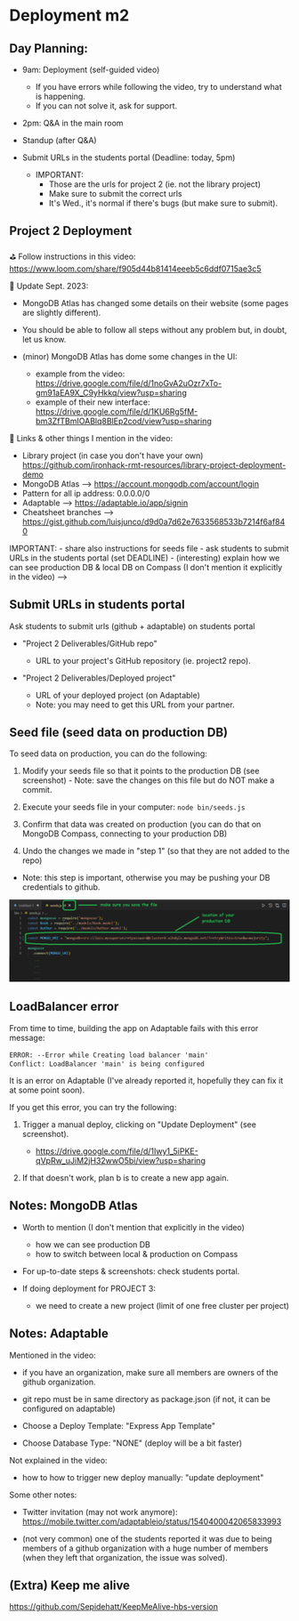 
# Deployment m2

<!--

Status: ready


Slides (shown in the video):
https://docs.google.com/presentation/d/1tHpGGAFdEy9lKv87Qs7uzs4UfQAXGOCSHyXzHQ4RIDU/edit#slide=id.g138c040071e_0_0


-->







## Day Planning:

- 9am: Deployment (self-guided video)
  - If you have errors while following the video, try to understand what is happening. 
  - If you can not solve it, ask for support.

- 2pm: Q&A in the main room

- Standup (after Q&A)

- Submit URLs in the students portal (Deadline: today, 5pm) 
  - IMPORTANT:
    - Those are the urls for project 2 (ie. not the library project)
    - Make sure to submit the correct urls
    - It's Wed., it's normal if there's bugs (but make sure to submit).


<!--
@todo: 
- create a gist with the links, how to solve LoadBalancer error, how to seeds data etc.
-->


## Project 2 Deployment

⛳ Follow instructions in this video:
https://www.loom.com/share/f905d44b81414eeeb5c6ddf0715ae3c5



📝 Update Sept. 2023:

- MongoDB Atlas has changed some details on their website (some pages are slightly different). 
- You should be able to follow all steps without any problem but, in doubt, let us know.

- (minor) MongoDB Atlas has dome some changes in the UI:
  - example from the video: https://drive.google.com/file/d/1noGvA2uOzr7xTo-gm91aEA9X_C9yHkkq/view?usp=sharing
  - example of their new interface: https://drive.google.com/file/d/1KU6Rg5fM-bm3ZfTBmIOABlq8BlEp2cod/view?usp=sharing



📌 Links & other things I mention in the video:

- Library project (in case you don't have your own) https://github.com/ironhack-rmt-resources/library-project-deployment-demo
- MongoDB Atlas --> https://account.mongodb.com/account/login
- Pattern for all ip address: 0.0.0.0/0
- Adaptable --> https://adaptable.io/app/signin
- Cheatsheet branches --> https://gist.github.com/luisjunco/d9d0a7d62e7633568533b7214f6af840



<!-->

IMPORTANT:
- share also instructions for seeds file 
- ask students to submit URLs in the students portal (set DEADLINE)
- (interesting) explain how we can see production DB & local DB on Compass (I don't mention it explicitly in the video)

-->


<!--
@todo:

IMPROVEMENTS / THINGS TO ADD ON THAT VIDEO

1. (minor) some students may get an error creating an account on MongoDB Atlas with Github
  - "Error: We were unable to log you in with that login method. Ensure that you have a public verified email address set on your GitHub account."
  - In those cases, create the account with email & password (instead of social login).

2. Testing with Compass
  - how we can see production DB
  - how to switch between local & production on Compass

3. Emphasise that, if they have any bug in localhost, it will also be in production (but it shouldn't be the other way around). Give an example


-->



## Submit URLs in students portal


<!-- Note: at the end of the the video, I mention briefly that they need to submit urls in the students portal  -->



<!-- IMPORTANT -->
<!-- IMPORTANT -->
<!-- IMPORTANT -->

Ask students to submit urls (github + adaptable) on students portal

- "Project 2 Deliverables/GitHub repo"
  - URL to your project's GitHub repository (ie. project2 repo).

- "Project 2 Deliverables/Deployed project"
  - URL of your deployed project (on Adaptable)
  - Note: you may need to get this URL from your partner.

<!-- IMPORTANT -->
<!-- IMPORTANT -->
<!-- IMPORTANT -->





## Seed file (seed data on production DB)

<!-- @Luis: share instructions on Slack (no need to demo) -->
<!-- @todo: create a gist -->


To seed data on production, you can do the following:

  1. Modify your seeds file so that it points to the production DB (see screenshot)
    - Note: save the changes on this file but do NOT make a commit.

  2. Execute your seeds file in your computer: `node bin/seeds.js`

  3. Confirm that data was created on production (you can do that on MongoDB Compass, connecting to your production DB)

  4. Undo the changes we made in "step 1" (so that they are not added to the repo)
  - Note: this step is important, otherwise you may be pushing your DB credentials to github.

  
![Seed on production](../media/images/seed-adaptable.png)






## LoadBalancer error

From time to time, building the app on Adaptable fails with this error message:

```
ERROR: --Error while Creating load balancer 'main'
Conflict: LoadBalancer 'main' is being configured
```

It is an error on Adaptable (I've already reported it, hopefully they can fix it at some point soon).


If you get this error, you can try the following:

1. Trigger a manual deploy, clicking on "Update Deployment" (see screenshot).
   - https://drive.google.com/file/d/1Iwy1_5iPKE-qVpRw_uJiM2jH32wwO5bi/view?usp=sharing

2. If that doesn't work, plan b is to create a new app again.





## Notes: MongoDB Atlas

- Worth to mention (I don't mention that explicitly in the video)
  - how we can see production DB
  - how to switch between local & production on Compass

- For up-to-date steps & screenshots: check students portal.

- If doing deployment for PROJECT 3: 
  - we need to create a new project (limit of one free cluster per project)





## Notes: Adaptable


Mentioned in the video:

- if you have an organization, make sure all members are owners of the github organization.
- git repo must be in same directory as package.json (if not, it can be configured on adaptable)

- Choose a Deploy Template: "Express App Template"

- Choose Database Type: "NONE" (deploy will be a bit faster)


Not explained in the video:
- how to how to trigger new deploy manually: "update deployment"


Some other notes:

- Twitter invitation (may not work anymore): https://mobile.twitter.com/adaptableio/status/1540400042065833993

- (not very common) one of the students reported it was due to being members of a github organization with a huge number of members (when they left that organization, the issue was solved).




## (Extra) Keep me alive

https://github.com/Sepidehatt/KeepMeAlive-hbs-version

<!--
@Luis (Keep me alive):

- test in detail + integrate in our deployment day planning.

- Model.countDocuments() instead of .find() (less chances of students returning the response from DB)

-->




